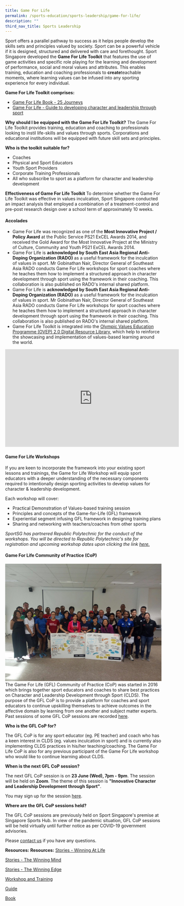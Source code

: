 ```yaml
---
title: Game For Life
permalink: /sports-education/sports-leadership/game-for-life/
description: ""
third_nav_title: Sports Leadership
---
```

Sport offers a parallel pathway to success as it helps people develop the skills sets and principles valued by society. Sport can be a powerful vehicle if it is designed, structured and delivered with care and forethought. Sport Singapore developed the **Game For Life Toolkit** that features the use of game activities and specific role playing for the learning and development of performance, social and moral values and attributes. This enables training, education and coaching professionals to **create**teachable moments, where learning values can be infused into any sporting experience for every individual.

**Game For Life Toolkit comprises:**
* [Game For Life Book - 25 Journeys](/sport-leadership/game-for-life/book/)
* [Game For Life - Guide to developing character and leadership through sport](/sport-leadership/game-for-life/guide/)

**Why should I be equipped with the Game For Life Toolkit?**
The Game For Life Toolkit provides training, education and coaching to professionals looking to instil life-skills and values through sports. Corporations and educational institutions will be equipped with future skill sets and principles.

**Who is the toolkit suitable for?**
* Coaches
* Physical and Sport Educators
* Youth Sport Providers
* Corporate Training Professionals
* All who subscribe to sport as a platform for character and leadership development

**Effectiveness of Game For Life Toolkit**
To determine whether the Game For Life Toolkit was effective in values inculcation, Sport Singapore conducted an impact analysis that employed a combination of a treatment-control and pre-post research design over a school term of approximately 10 weeks.

#### **Accolades**
* Game For Life was recognized as one of the **Most Innovative Project / Policy Award** at the Public Service PS21 ExCEL Awards 2014, and received the Gold Award for the Most Innovative Project at the Ministry of Culture, Community and Youth PS21 ExCEL Awards 2014.
* Game For Life is **acknowledged by South East Asia Regional Anti-Doping Organization (RADO)** as a useful framework for the inculcation of values in sport. Mr Gobinathan Nair, Director General of Southeast Asia RADO conducts Game For Life workshops for sport coaches where he teaches them how to implement a structured approach in character development through sport using the framework in their coaching. This collaboration is also published on RADO's internal shared platform.
* Game For Life is **acknowledged by South East Asia Regional Anti-Doping Organization (RADO)** as a useful framework for the inculcation of values in sport. Mr Gobinathan Nair, Director General of Southeast Asia RADO conducts Game For Life workshops for sport coaches where he teaches them how to implement a structured approach in character development through sport using the framework in their coaching. This collaboration is also published on RADO's internal shared platform.
* Game For Life Toolkit is integrated into the [Olympic Values Education Programme (OVEP) 2.0 Digital Resource Library](https://www.sportsingapore.gov.sg/Sports-Education/Sports-Leadership/Latest/2017/3/Game-for-Life-Toolkit-is-featured-in-Olympic-Values-Education-Program-Digital-Toolkit), which help to reinforce the showcasing and implementation of values-based learning around the world.

<iframe width="560" height="315" src="https://www.youtube.com/embed/jZK2x-qPFZk" title="YouTube video player" frameborder="0" allow="accelerometer; autoplay; clipboard-write; encrypted-media; gyroscope; picture-in-picture; web-share" allowfullscreen></iframe>

#### **Game For Life Workshops**
If you are keen to incorporate the framework into your existing sport lessons and trainings, the Game for Life Workshop will equip sport educators with a deeper understanding of the necessary components required to intentionally design sporting activities to develop values for character & leadership development.

Each workshop will cover:
* Practical Demonstration of Values-based training session
* Principles and concepts of the Game-for-Life (GFL) framework
* Experiential segment infusing GFL framework in designing training plans
* Sharing and networking with teachers/coaches from other sports

*SportSG has partnered Republic Polytechnic for the conduct of the workshops. You will be directed to Republic Polytechnic's site for registration and upcoming workshop dates upon clicking the link [here.](https://www.rp.edu.sg/ace/short-course/Detail/game-for-life)*

#### **Game For Life Community of Practice (CoP)**
![Game For Life Community of Practice (CoP)](/images/Sport%20Education/Sports%20Leadership/Game%20For%20Life/IMG_9335.jpeg)
The Game For Life (GFL) Community of Practice (CoP) was started in 2016 which brings together sport educators and coaches to share best practices on Character and Leadership Development through Sport (CLDS). The purpose of the GFL CoP is to provide a platform for coaches and sport educators to continue upskilling themselves to achieve outcomes in the affective domain by learning from one another and subject matter experts. Past sessions of some GFL CoP sessions are recorded [here](https://www.sportsingapore.gov.sg/Sports-Education/Sports-Leadership/Latest).

**Who is the GFL CoP for?**

The GFL CoP is for any sport educator (eg. PE teacher) and coach who has a keen interest in CLDS (eg. values inculcation in sport) and is currently also implementing CLDS practices in his/her teaching/coaching. The Game For Life CoP is also for any previous participant of the Game For Life workshop who would like to continue learning about CLDS. 

**When is the next GFL CoP session?**

The next GFL CoP session is on **23 June (Wed), 7pm - 9pm**. The session will be held on **Zoom**. The theme of this session is **"Innovative Character and Leadership Development through Sport"**.

You may sign up for the session [here](https://form.gov.sg/609b58944610f70011044cea).

**Where are the GFL CoP sessions held?**

The GFL CoP sessions are previously held on Sport Singapore's premise at Singapore Sports Hub. In view of the pandemic situation, GFL CoP sessions will be held virtually until further notice as per COVID-19 government advisories. 

Please [contact us](mailto:hong_xue_en@sport.gov.sg) if you have any questions.

**Resources:**
**Resources:**
[Stories - Winning At Life](/sport-leadership/game-for-life/stories-winning-at-life/)

[Stories - The Winning Mind](/sport-leadership/game-for-life/stories-the-winning-mind/)

[Stories - The Winning Edge](/sport-leadership/game-for-life/the-winning-edge/)

[Workshop and Training](/sports-education/sports-leadership/workshop-and-training/)

[Guide](/sports-education/sports-leadership/guide/)

[Book](/sports-education/sports-leadership/book/)


